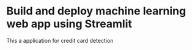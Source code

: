 # Build and deploy machine learning web app using  Streamlit
This a application for credit card detection
